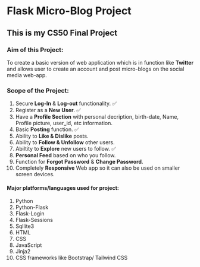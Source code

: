 # **Flask Micro-Blog Project**

## This is my **CS50** Final Project

### Aim of this Project:
To create a basic version of web application which is in function like **Twitter** and allows user to create an account and post micro-blogs on the social media web-app.

### Scope of the Project:
1. Secure **Log-In** & **Log-out** functionality. ✅
2. Register as a **New User**. ✅
3. Have a **Profile Section** with personal decription, birth-date, Name, Profile picture, user_id, etc information.
4. Basic **Posting** function. ✅
5. Ability to **Like & Dislike** posts.
6. Ability to **Follow & Unfollow** other users.
7. Abiltity to **Explore** new users to follow. ✅
8. **Personal Feed** based on who you follow.
9. Function for **Forgot Password** & **Change Password**.
10. Completely **Responsive** Web app so it can also be used on smaller screen devices.

#### Major platforms/languages used for project:
1. Python
2. Python-Flask
3. Flask-Login
4. Flask-Sessions
5. Sqllite3
6. HTML
7. CSS
8. JavaScript
9. Jinja2
10. CSS frameworks like Bootstrap/ Tailwind CSS

